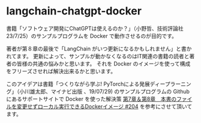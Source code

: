 # langchain-chatgpt-docker

書籍「ソフトウェア開発にChatGPTは使えるのか？」（小野哲、技術評論社 23/7/25）のサンプルプログラムを Docker で動作させるのが目的です。

著者が第８章の最後で「LangChain がいつ更新になるかもしれません」と書かれてます。
更新によって、サンプルが動かなくなるのはIT関連の書籍の読者と著者の皆様の共通の悩みかと思います。
それを Docker のイメージを使って構成をフリーズさせれば解決出来るかと思います。

このアイデアは書籍「つくりながら学ぶ! PyTorchによる発展ディープラーニング」（小川雄太郎、マイナビ出版 、19/07/29)
のサンプルプログラムの Github にあるサポートサイトで Docker を使った解決策
[第7章＆第8章　本書のファイルを変更せずローカル実行できるDockerイメージ #204](https://github.com/YutaroOgawa/pytorch_advanced/issues/204) 
を参考にさせて頂いてます。
